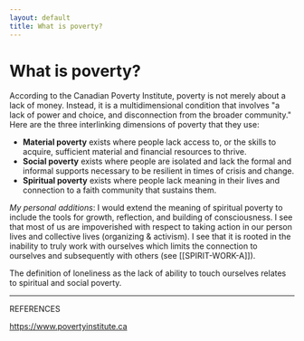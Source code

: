 ```yaml
---
layout: default
title: What is poverty?
---
```

# What is poverty?

According to the Canadian Poverty Institute, poverty is not merely about a lack of money. Instead, it is a multidimensional condition that involves "a lack of power and choice, and disconnection from the broader community." Here are the three interlinking dimensions of poverty that they use: 

- **Material poverty** exists where people lack access to, or the skills to acquire, sufficient material and financial resources to thrive.
- **Social poverty** exists where people are isolated and lack the formal and informal supports necessary to be resilient in times of crisis and change.
- **Spiritual poverty** exists where people lack meaning in their lives and connection to a faith community that sustains them.

*My personal additions*: I would extend the meaning of spiritual poverty to include the tools for growth, reflection, and building of consciousness. I see that most of us are impoverished with respect to taking action in our person lives and collective lives (organizing & activism). I see that it is rooted in the inability to truly work with ourselves which limits the connection to ourselves and subsequently with others (see [[SPIRIT-WORK-A]]). 

The definition of loneliness as the lack of ability to touch ourselves relates to spiritual and social poverty. 
__________
REFERENCES

https://www.povertyinstitute.ca